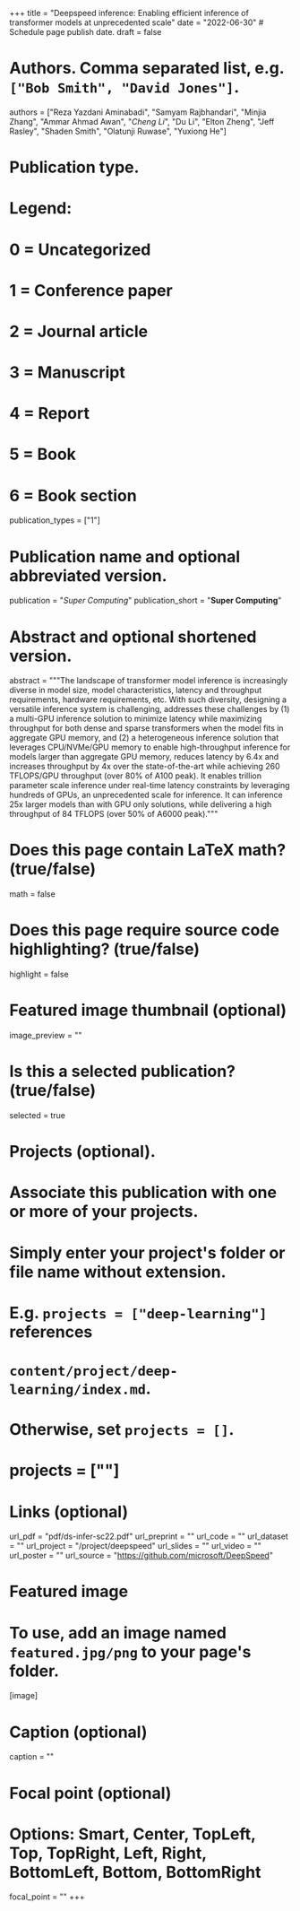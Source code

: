+++
title = "Deepspeed inference: Enabling efficient inference of transformer models at unprecedented scale"
date = "2022-06-30"  # Schedule page publish date.
draft = false

# Authors. Comma separated list, e.g. `["Bob Smith", "David Jones"]`.
authors = ["Reza Yazdani Aminabadi", "Samyam Rajbhandari", "Minjia Zhang", "Ammar Ahmad Awan", "*Cheng Li*", "Du Li", "Elton Zheng", "Jeff Rasley", "Shaden Smith", "Olatunji Ruwase", "Yuxiong He"]

# Publication type.
# Legend:
# 0 = Uncategorized
# 1 = Conference paper
# 2 = Journal article
# 3 = Manuscript
# 4 = Report
# 5 = Book
# 6 = Book section
publication_types = ["1"]

# Publication name and optional abbreviated version.
publication = "*Super Computing*"
publication_short = "**Super Computing**"

# Abstract and optional shortened version.
abstract = """The landscape of transformer model inference is increasingly diverse in model size, model characteristics, latency and throughput requirements, hardware requirements, etc. With such diversity, designing a versatile inference system is challenging, addresses these challenges by (1) a multi-GPU inference solution to minimize latency while maximizing throughput for both dense and sparse transformers when the model fits in aggregate GPU memory, and (2) a heterogeneous inference solution that leverages CPU/NVMe/GPU memory to enable high-throughput inference for models larger than aggregate GPU memory, reduces latency by 6.4x and increases throughput by 4x over the state-of-the-art while achieving 260 TFLOPS/GPU throughput (over 80% of A100 peak). It enables trillion parameter scale inference under real-time latency constraints by leveraging hundreds of GPUs, an unprecedented scale for inference. It can inference 25x larger models than with GPU only solutions, while delivering a high throughput of 84 TFLOPS (over 50% of A6000 peak)."""


# Does this page contain LaTeX math? (true/false)
math = false

# Does this page require source code highlighting? (true/false)
highlight = false

# Featured image thumbnail (optional)
image_preview = ""

# Is this a selected publication? (true/false)
selected = true

# Projects (optional).
#   Associate this publication with one or more of your projects.
#   Simply enter your project's folder or file name without extension.
#   E.g. `projects = ["deep-learning"]` references
#   `content/project/deep-learning/index.md`.
#   Otherwise, set `projects = []`.
#   projects = [""]

# Links (optional)
url_pdf = "pdf/ds-infer-sc22.pdf"
url_preprint = ""
url_code = ""
url_dataset = ""
url_project = "/project/deepspeed"
url_slides = ""
url_video = ""
url_poster = ""
url_source = "https://github.com/microsoft/DeepSpeed"

# Featured image
# To use, add an image named `featured.jpg/png` to your page's folder.
[image]
  # Caption (optional)
  caption = ""

  # Focal point (optional)
  # Options: Smart, Center, TopLeft, Top, TopRight, Left, Right, BottomLeft, Bottom, BottomRight
  focal_point = ""
+++
